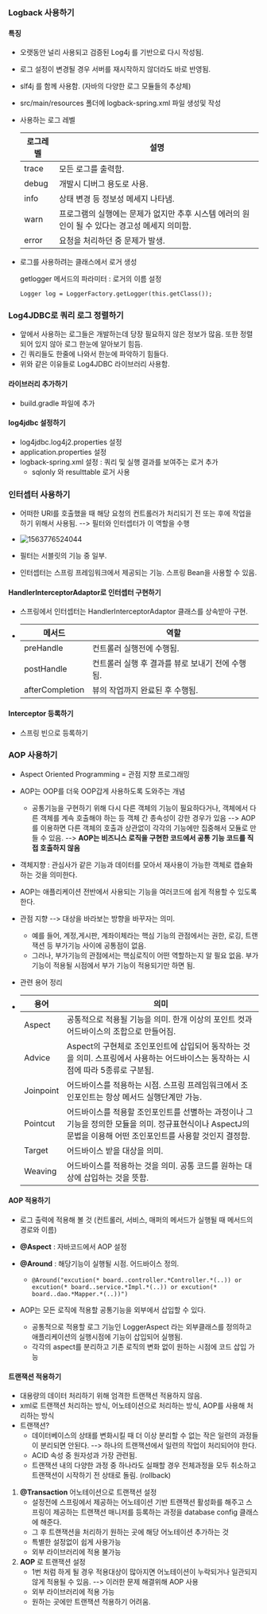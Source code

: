 ### Logback 사용하기 

#### 특징

- 오랫동안 널리 사용되고 검증된 Log4j 를 기반으로 다시 작성됨.

- 로그 설정이 변경될 경우 서버를 재시작하지 않더라도 바로 반영됨.

- slf4j 를 함께 사용함. (자바의 다양한 로그 모듈들의 추상체)

- src/main/resources 폴더에 logback-spring.xml 파일 생성및 작성

- 사용하는 로그 레벨 

  | 로그레벨 | 설명                                                         |
  | -------- | ------------------------------------------------------------ |
  | trace    | 모든 로그를 출력함.                                          |
  | debug    | 개발시 디버그 용도로 사용.                                   |
  | info     | 상태 변경 등 정보성 메세지 나타냄.                           |
  | warn     | 프로그램의 실행에는 문제가 없지만 추후 시스템 에러의 원인이 될 수 있다는 경고성 메세지 의미함. |
  | error    | 요청을 처리하던 중 문제가 발생.                              |

- 로그를 사용하려는 클래스에서 로거 생성

  getlogger 메서드의 파라미터 : 로거의 이름 설정 

  `Logger log = LoggerFactory.getLogger(this.getClass());`



### Log4JDBC로 쿼리 로그 정렬하기 

- 앞에서 사용하는 로그들은 개발하는데 당장 필요하지 않은 정보가 많음. 또한 정렬되어 있지 않아 로그 한눈에 알아보기 힘듬. 
- 긴 쿼리들도 한줄에 나와서 한눈에 파악하기 힘들다. 
- 위와 같은 이유들로 Log4JDBC 라이브러리 사용함. 

#### 라이브러리 추가하기 

- build.gradle 파일에 추가 

#### log4jdbc 설정하기 

- log4jdbc.log4j2.properties 설정 
- application.properties 설정 
- logback-spring.xml 설정 : 쿼리 및 실행 결과를 보여주는 로거 추가 
  - sqlonly 와 resulttable 로거 사용 



### 인터셉터 사용하기

- 어떠한 URI를 호출했을 때 해당 요청의 컨트롤러가 처리되기 전 또는 후에 작업을 하기 위해서 사용됨.  --> 필터와 인터셉터가 이 역할을 수행 
- ![1563776524044](C:\Users\bsww201\AppData\Roaming\Typora\typora-user-images\1563776524044.png)

- 필터는 서블릿의 기능 중 일부.
- 인터셉터는 스프링 프레임워크에서 제공되는 기능. 스프링 Bean을 사용할 수 있음. 

#### HandlerInterceptorAdaptor로 인터셉터 구현하기 

- 스프링에서 인터셉터는 HandlerInterceptorAdaptor 클래스를 상속받아 구현. 

- | 메서드          | 역할                                             |
  | --------------- | ------------------------------------------------ |
  | preHandle       | 컨트롤러 실행전에 수행됨.                        |
  | postHandle      | 컨트롤러 실행 후 결과를 뷰로 보내기 전에 수행됨. |
  | afterCompletion | 뷰의 작업까지 완료된 후 수행됨.                  |



#### Interceptor 등록하기 

- 스프링 빈으로 등록하기 



### AOP 사용하기 

- Aspect Oriented Programming  = 관점 지향 프로그래밍 

- AOP는 OOP를 더욱 OOP갑게 사용하도록 도와주는 개념 

  - 공통기능을 구현하기 위해 다시 다른 객체의 기능이 필요하다거나, 객체에서 다른 객체를 계속 호출해야 하는 등 객체 간 종속성이 강한 경우가 있음 --> AOP를 이용하면 다른 객체의 호출과 상관없이 각각의 기능에만 집중해서 모듈로 만들 수 있음. --> **AOP는 비즈니스 로직을 구현한 코드에서 공통 기능 코드를 직접 호출하지 않음**

- 객체지향 : 관심사가 같은 기능과 데이터를 모아서 재사용이 가능한 객체로 캡슐화하는 것을 의미한다. 

- AOP는 애플리케이션 전반에서 사용되는 기능을 여러코드에 쉽게 적용할 수 있도록 한다. 

- 관점 지향 --> 대상을 바라보는 방향을 바꾸자는 의미. 

  - 예를 들어, 계정,게시판, 계좌이체라는 핵심 기능의 관점에서는 권한, 로깅, 트랜잭션 등 부가기능 사이에 공통점이 없음.
  - 그러나, 부가기능의 관점에서는 핵심로직이 어떤 역할하는지 알 필요 없음. 부가 기능이 적용될 시점에서 부가 기능이 적용되기만 하면 됨. 

- 관련 용어 정리 

- | 용어      | 의미                                                         |
  | --------- | ------------------------------------------------------------ |
  | Aspect    | 공통적으로 적용될 기능을 의미. 한개 이상의 포인트 컷과 어드바이스의 조합으로 만들어짐. |
  | Advice    | Aspect의 구현체로 조인포인트에 삽입되어 동작하는 것을 의미. 스프링에서 사용하는 어드바이스는 동작하는 시점에 따라 5종류로 구분됨. |
  | Joinpoint | 어드바이스를 적용하는 시점. 스프링 프레임워크에서 조인포인트는 항상 메서드 실행단계만 가능. |
  | Pointcut  | 어드바이스를 적용할 조인포인트를 선별하는 과정이나 그 기능을 정의한 모듈을 의미. 정규표현식이나 AspectJ의 문법을 이용해 어떤 조인포인트를 사용할 것인지 결정함. |
  | Target    | 어드바이스 받을 대상을 의미.                                 |
  | Weaving   | 어드바이스를 적용하는 것을 의미. 공통 코드를 원하는 대상에 삽입하는 것을 뜻함. |



#### AOP 적용하기 

- 로그 출력에 적용해 볼 것 (컨트롤러, 서비스, 매퍼의 메서드가 실행될 때 메서드의 경로와 이름)
- **@Aspect** : 자바코드에서 AOP 설정 
- **@Around** : 해당기능이 실행될 시점. 어드바이스 정의. 
  - `@Around("excution(* board..controller.*Controller.*(..)) or excution(* board..service.*Impl.*(..)) or excution(* board..dao.*Mapper.*(..))")`

- AOP는 모든 로직에 적용할 공통기능을 외부에서 삽입할 수 있다. 
  - 공통적으로 적용할 로그 기능인 LoggerAspect 라는 외부클래스를 정의하고 애플리케이션의 실행시점에 기능이 삽입되어 실행됨. 
  - 각각의 aspect를 분리하고 기존 로직의 변화 없이 원하는 시점에 코드 삽입 가능 



#### 트랜잭션 적용하기 

- 대용량의 데이터 처리하기 위해 엄격한 트랜잭션 적용하지 않음.
- xml로 트랜잭션 처리하는 방식, 어노테이션으로 처리하는 방식, AOP를 사용해 처리하는 방식
- 트랜잭션? 
  - 데이터베이스의 상태를 변화시킬 때 더 이상 분리할 수 없는 작은 일련의 과정들이 분리되면 안된다. --> 하나의 트랜잭션에서 일련의 작업이 처리되어야 한다. 
  - ACID 속성 중 원자성과 가장 관련됨.
  - 트랜잭션 내의 다양한 과정 중 하나라도 실패할 경우 전체과정을 모두 취소하고 트랜잭션이 시작하기 전 상태로 돌림. (rollback)

1. **@Transaction** 어노테이션으로 트랜잭션 설정 
   - 설정전에 스프링에서 제공하는 어노테이션 기반 트랜잭션 활성화를 해주고 스프링이 제공하는 트랜잭션 매니저를 등록하는 과정을 database config 클래스에 해준다. 
   - 그 후 트랜잭션을 처리하기 원하는 곳에 해당 어노테이션 추가하는 것
   - 특별한 설정없이 쉽게 사용가능 
   - 외부 라이브러리에 적용 불가능 
2. **AOP** 로 트랜잭션 설정
   - 1번 처럼 하게 될 경우 적용대상이 많아지면 어노테이션이 누락되거나 일관되지 않게 적용될 수 있음. --> 이러한 문제 해결위해 AOP 사용
   - 외부 라이브러리에 적용 가능
   - 원하는 곳에만 트랜잭션 적용하기 어려움. 